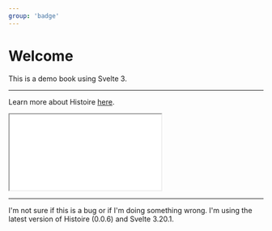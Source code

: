 ```yaml
---
group: 'badge'
---
```


# Welcome

This is a demo book using Svelte 3.

---

Learn more about Histoire [here](https://histoire.dev/).

<iframe
src="/__sandbox.html?storyId=src-historie-badge-badge-story-svelte&variantId=src-historie-badge-badge-story-svelte-0"
>

</iframe>

---

I'm not sure if this is a bug or if I'm doing something wrong. I'm using the latest version of Histoire (0.0.6) and Svelte 3.20.1.
